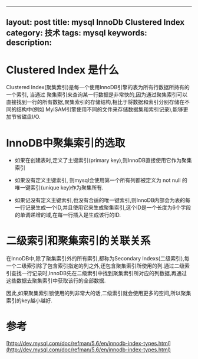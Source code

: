  ---
 layout: post
 title: mysql InnoDb Clustered Index
 category: 技术
 tags: mysql
 keywords:
 description:
 ---

 # Clustered Index 是什么
 Clustered Index(聚集索引)是每一个使用InnoDB引擎的表为所有行数据所持有的一个索引,
 当通过 聚集索引来查询某一行数据是非常快的,因为通过聚集索引可以直接找到一行的所有数据,聚集索引的存储结构,相比于将数据和索引分别存储在不同的结构中(例如 MyISAM引擎使用不同的文件来存储数据集和索引记录),能够更加节省磁盘I/O.

 # InnoDB中聚集索引的选取

 * 如果在创建表时,定义了主键索引(primary key),则InnoDB直接使用它作为聚集索引

 * 如果没有定义主键索引, 则mysql会使用第一个所有列都被定义为 not null 的 唯一键索引(unique key)作为聚集所有.

 * 如果记没有定义主键索引,也没有合适的唯一键索引,则InnoDB内部会为表的每一行记录生成一个ID,并且使用它来生成聚集索引,这个ID是一个长度为6个字段的单调递增的域,在每一行插入是生成该行的ID.

 # 二级索引和聚集索引的关联关系
 在InnoDB中,除了聚集索引外的所有索引,都称为Secondary Indexs(二级索引),每一个二级索引除了包含索引指定的列之外,还包含聚集索引所使用的列.通过二级索引查找一行记录时,InnoDB先在二级索引中找到聚集索引所对应的列数据,再通过这些数据去聚集索引中获取该行的全部数据.

 因此,如果聚集索引锁使用的列非常大的话,二级索引就会使用更多的空间,所以聚集索引的key越小越好.

 # 参考

 [http://dev.mysql.com/doc/refman/5.6/en/innodb-index-types.html](http://dev.mysql.com/doc/refman/5.6/en/innodb-index-types.html)
